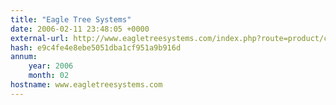 ```yaml
---
title: "Eagle Tree Systems"
date: 2006-02-11 23:48:05 +0000
external-url: http://www.eagletreesystems.com/index.php?route=product/category&path=63_70
hash: e9c4fe4e8ebe5051dba1cf951a9b916d
annum:
    year: 2006
    month: 02
hostname: www.eagletreesystems.com
---
```




